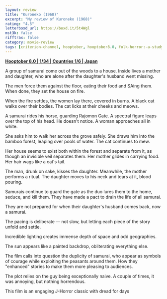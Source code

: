 ```yaml
---
layout: review
title: "Kuroneko (1968)"
excerpt: "My review of Kuroneko (1968)"
rating: "4.5"
letterboxd_url: https://boxd.it/5t4Wgl
mst3k: false
rifftrax: false
category: movie-review
tags: [criterion-channel, hooptober, hooptober8.0, folk-horror:-a-study, rape-and-revenge, criterion, frightfest-guide-to-ghost-movies, kaidan]
---
```


<b><a href="https://boxd.it/pOvfW/detail" target="_blank" rel="noopener">Hooptober 8.0 | 1/34 | Countries 1/6 | Japan</a></b>

A group of samurai come out of the woods to a house. Inside lives a mother and daughter, who are alone after the daughter's husband went missing.

The men force them against the floor, eating their food and SAing them. When done, they set the house on fire.

When the fire settles, the women lay there, covered in burns. A black cat walks over their bodies. The cat licks at their cheeks and meows.

A samurai rides his horse, guarding Rajomon Gate. A spectral figure leaps over the top of his head. He doesn't notice. A woman approaches all in white.

She asks him to walk her across the grove safely. She draws him into the bamboo forest, leaping over pools of water. The cat continues to mew.

Her house seems to exist both within the forest and separate from it, as though an invisible veil separates them. Her mother glides in carrying food. Her hair wags like a cat's tail.

The man, drunk on sake, kisses the daughter. Meanwhile, the mother performs a ritual. The daughter moves to his neck and tears at it, blood pouring.

Samurais continue to guard the gate as the duo lures them to the home, seduce, and kill them. They have made a pact to drain the life of all samurai.

They are not prepared for when their daughter's husband comes back, now a samurai.

The pacing is deliberate — not slow, but letting each piece of the story unfold and settle.

Incredible lighting creates immense depth of space and odd geographies.

The sun appears like a painted backdrop, obliterating everything else.

The film calls into question the duplicity of samurai, who appear as symbols of courage while exploiting the peasants around them. How they "enhanced" stories to make them more pleasing to audiences.

The plot relies on the guy being exceptionally naive. A couple of times, it was annoying, but nothing horrendous.

This film is an engaging J-Horror classic with dread for days
